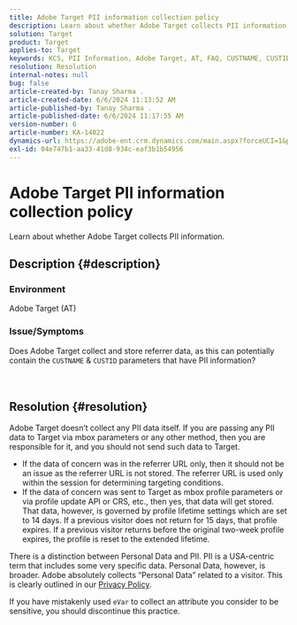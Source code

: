 ```yaml
---
title: Adobe Target PII information collection policy
description: Learn about whether Adobe Target collects PII information.
solution: Target
product: Target
applies-to: Target
keywords: KCS, PII Information, Adobe Target, AT, FAQ, CUSTNAME, CUSTID, mbox, Privacy Policy
resolution: Resolution
internal-notes: null
bug: false
article-created-by: Tanay Sharma .
article-created-date: 6/6/2024 11:13:52 AM
article-published-by: Tanay Sharma .
article-published-date: 6/6/2024 11:17:55 AM
version-number: 6
article-number: KA-14022
dynamics-url: https://adobe-ent.crm.dynamics.com/main.aspx?forceUCI=1&pagetype=entityrecord&etn=knowledgearticle&id=fab2fcd7-f523-ef11-840b-6045bd0065b6
exl-id: 04e747b1-aa33-41d8-934c-eaf3b1b54956
---
```

# Adobe Target PII information collection policy


Learn about whether Adobe Target collects PII information.

## Description {#description}


### Environment

Adobe Target (AT)



### Issue/Symptoms

Does Adobe Target collect and store referrer data, as this can potentially contain the `CUSTNAME` & `CUSTID` parameters that have PII information?
<br><br> <br>

## Resolution {#resolution}




Adobe Target doesn’t collect any PII data itself. If you are passing any PII data to Target via mbox parameters or any other method, then you are responsible for it, and you should not send such data to Target.



- If the data of concern was in the referrer URL only, then it should not be an issue as the referrer URL is not stored. The referrer URL is used only within the session for determining targeting conditions.
- If the data of concern was sent to Target as mbox profile parameters or via profile update API or CRS, etc., then yes, that data will get stored. That data, however, is governed by profile lifetime settings which are set to 14 days. If a previous visitor does not return for 15 days, that profile expires. If a previous visitor returns before the original two-week profile expires, the profile is reset to the extended lifetime.


There is a distinction between Personal Data and PII. PII is a USA-centric term that includes some very specific data. Personal Data, however, is broader. Adobe absolutely collects “Personal Data” related to a visitor. This is clearly outlined in our [Privacy Policy](https://www.adobe.com/privacy/marketing-cloud.html).



If you have mistakenly used `eVar` to collect an attribute you consider to be sensitive, you should discontinue this practice.
